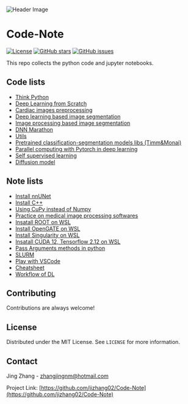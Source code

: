 ![Header Image](/figures/dream_codeworld.jpg)

# Code-Note 


[![License](https://img.shields.io/badge/license-MIT-blue.svg)](https://opensource.org/licenses/MIT)
[![GitHub stars](https://img.shields.io/github/stars/jizhang02/CODE.svg)](https://github.com/jizhang02/CODE/stargazers)
[![GitHub issues](https://img.shields.io/github/issues/jizhang02/CODE.svg)](https://github.com/jizhang02/CODE/issues)

This repo collects the python code and jupyter notebooks.

## Code lists
* [Think Python](./tutorials/think_python.ipynb)
* [Deep Learning from Scratch](./tutorials/deep_learning_from_scratch.ipynb)
* [Cardiac images preprocessing](/cardiac-dataset-preprocess)
* [Deep learning based image segmentation](/segmentation-dl/)
* [Image processing based image segmentation](/segmentation-mip/)
* [DNN Marathon](./tutorials/dnn_marathon.ipynb)
* [Utils](/utils/)
* [Pretrained classification-segmentation models libs (Timm&Monai)](./tutorials/models_cls_seg.ipynb)
* [Parallel computing with Pytorch in deep learning](./tutorials/parallel_computing.ipynb)
* [Self supervised learning](./tutorials/self_supervised_learning.ipynb)
* [Diffusion model](./tutorials/diffusion_model.ipynb)

## Note lists
* [Install nnUNet](./Note/docs/Install-nnUnet.md)
* [Install C++](./Note/docs/Install-C++.md)
* [Using CuPy instead of Numpy](./Note/docs/CuPy.md)
* [Practice on medical image processing softwares](./Note/docs/Medical-imaging-processing-software.md)
* [Insatall ROOT on WSL](./Note/docs/Install-ROOT-on-WSL.md)
* [Install OpenGATE on WSL](./Note/docs/Install-OpenGATE-on-WSL.md) 
* [Install Singularity on WSL](./Note/docs/Install-Singularity-on-WSL.md) <!--it must be no space in the file!-->
* [Insatall CUDA 12, Tensorflow 2.12 on WSL](./Note/docs/Install-Tensorflow-on-WSL.md)
* [Pass Arguments methods in python](./Note/docs/PassArguementsPython.md)
* [SLURM](./Note/docs/SLURM.md)
* [Play with VSCode](./Note/docs/Play-with-vscode.md)
* [Cheatsheet](./Note/docs/cheatsheet.markdown)
* [Workflow of DL](./Note/docs/DL-workflow.md)

## Contributing

Contributions are always welcome!

## License

Distributed under the MIT License. See `LICENSE` for more information.

## Contact

Jing Zhang - zhangjingnm@hotmail.com

Project Link: [https://github.com/jizhang02/Code-Note](https://github.com/jizhang02/Code-Note)
